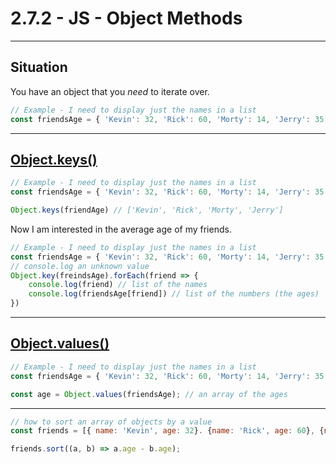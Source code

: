 # 2.7.2 - JS - Object Methods

---

## Situation

You have an object that you _need_ to iterate over.

```js
// Example - I need to display just the names in a list
const friendsAge = { 'Kevin': 32, 'Rick': 60, 'Morty': 14, 'Jerry': 35 }
```

---

## [Object.keys()](https://www.geeksforgeeks.org/object-keys-javascript/)

```js
// Example - I need to display just the names in a list
const friendsAge = { 'Kevin': 32, 'Rick': 60, 'Morty': 14, 'Jerry': 35 }

Object.keys(friendAge) // ['Kevin', 'Rick', 'Morty', 'Jerry']
```

Now I am interested in the average age of my friends.

```js
// Example - I need to display just the names in a list
const friendsAge = { 'Kevin': 32, 'Rick': 60, 'Morty': 14, 'Jerry': 35 }
// console.log an unknown value
Object.key(freindsAge).forEach(friend => {
    console.log(friend) // list of the names
    console.log(friendsAge[friend]) // list of the numbers (the ages)
})

```

---

## [Object.values()](https://developer.mozilla.org/en-US/docs/Web/JavaScript/Reference/Global_Objects/Object/values)

```js
// Example - I need to display just the names in a list
const friendsAge = { 'Kevin': 32, 'Rick': 60, 'Morty': 14, 'Jerry': 35 }

const age = Object.values(friendsAge); // an array of the ages
```

---

```js
// how to sort an array of objects by a value
const friends = [{ name: 'Kevin', age: 32}. {name: 'Rick', age: 60}, {name: 'Morty', age: 14},  {name: 'Jerry', age: 35}]

friends.sort((a, b) => a.age - b.age);
```
